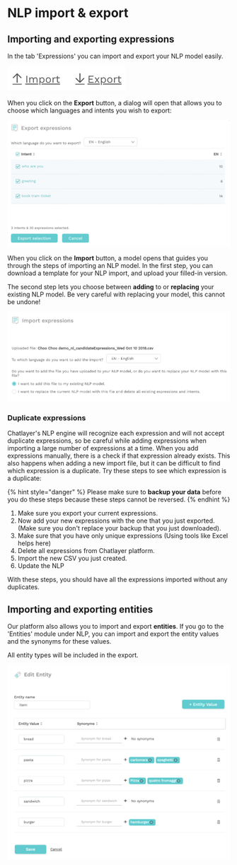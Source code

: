 # NLP import & export

## Importing and exporting expressions

In the tab 'Expressions' you can import and export your NLP model easily.

![](../../.gitbook/assets/image%20%2896%29.png)

When you click on the **Export** button, a dialog will open that allows you to choose which languages and intents you wish to export:

![](../../.gitbook/assets/image%20%28254%29.png)

When you click on the **Import** button, a model opens that guides you through the steps of importing an NLP model. In the first step, you can download a template for your NLP import, and upload your filled-in version.

The second step lets you choose between **adding** to or **replacing** your existing NLP model. Be very careful with replacing your model, this cannot be undone!

![](../../.gitbook/assets/image%20%28252%29.png)

### Duplicate expressions

Chatlayer's NLP engine will recognize each expression and will not accept duplicate expressions, so be careful while adding expressions when importing a large number of expressions at a time. When you add expressions manually, there is a check if that expression already exists. This also happens when adding a new import file, but it can be difficult to find which expression is a duplicate. Try these steps to see which expression is a duplicate: 

{% hint style="danger" %}
Please make sure to **backup your data** before you do these steps because these steps cannot be reversed.
{% endhint %}

1. Make sure you export your current expressions. 
2. Now add your new expressions with the one that you just exported. \(Make sure you don't replace your backup that you just downloaded\).
3. Make sure that you have only unique expressions \(Using tools like Excel helps here\)
4. Delete all expressions from Chatlayer platform.
5. Import the new CSV you just created.
6. Update the NLP

With these steps, you should have all the expressions imported without any duplicates.

## Importing and exporting entities

Our platform also allows you to import and export **entities**. If you go to the 'Entities' module under NLP, you can import and export the entity values and the synonyms for these values.

All entity types will be included in the export.

![](../../.gitbook/assets/image%20%28302%29.png)

